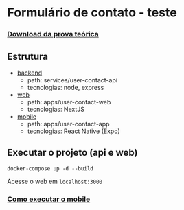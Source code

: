 # Formulário de contato - teste

### [Download da prova teórica](https://drive.google.com/file/d/1QGC70nwPNVcvwiimOEFS2e-lt_lZU6Ug/view?usp=sharing)

## Estrutura
- [backend](./services/user-contact-api/README.md)
    - path: services/user-contact-api
    - tecnologias: node, express
- [web](./apps/user-contact-web/README.md)
    - path: apps/user-contact-web
    - tecnologias: NextJS
- [mobile](./apps/user-contact-app/README.md)
    - path: apps/user-contact-app
    - tecnologias: React Native (Expo)

## Executar o projeto (api e web)

```docker-compose up -d --build```

Acesse o web em `localhost:3000`

### [Como executar o mobile](./apps/user-contact-app/README.md)


